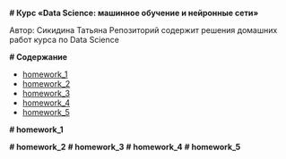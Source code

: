 <b style="font-size: 14px"># Курс «Data Science: машинное обучение и нейронные сети»</b>
<p>Автор: Сикидина Татьяна
Репозиторий содержит решения домашних работ курса по Data Science</p>
<b># Содержание</b>
<ul>
    <li><a href="#hm1">homework_1</a></li>
    <li><a href="#hm2">homework_2</a></li>
    <li><a href="#hm3">homework_3</a></li>
    <li><a href="#hm4">homework_4</a></li>
    <li><a href="#hm5">homework_5</a></li>
</ul>
<b id='hm1' style="font-size: 14px"># homework_1</b>

<b id='hm2' style="font-size: 14px"># homework_2</b>
<b id='hm3' style="font-size: 14px"># homework_3</b>
<b id='hm4' style="font-size: 14px"># homework_4</b>
<b id='hm5' style="font-size: 14px"># homework_5</b>


